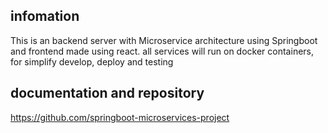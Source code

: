 ## infomation
This is an backend server with Microservice architecture using Springboot and frontend made using react. all services will run on docker containers, for simplify develop, deploy and testing

## documentation and repository
https://github.com/springboot-microservices-project

